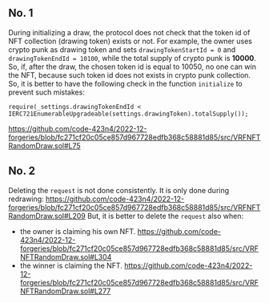 ## No. 1
During initializing a draw, the protocol does not check that the token id of NFT collection (drawing token) exists or not. For example, the owner uses crypto punk as drawing token and sets `drawingTokenStartId = 0` and `drawingTokenEndId = 10100`, while the total supply of crypto punk is **10000**. So, if, after the draw, the chosen token id is equal to 10050, no one can win the NFT, because such token id does not exists in crypto punk collection. So, it is better to have the following check in the function `initialize` to prevent such mistakes:
```
require(_settings.drawingTokenEndId <  IERC721EnumerableUpgradeable(settings.drawingToken).totalSupply());
``` 
https://github.com/code-423n4/2022-12-forgeries/blob/fc271cf20c05ce857d967728edfb368c58881d85/src/VRFNFTRandomDraw.sol#L75

## No. 2
Deleting the `request` is not done consistently. It is only done during redrawing:
https://github.com/code-423n4/2022-12-forgeries/blob/fc271cf20c05ce857d967728edfb368c58881d85/src/VRFNFTRandomDraw.sol#L209
But, it is better to delete the `request` also when:
 - the owner is claiming his own NFT.
https://github.com/code-423n4/2022-12-forgeries/blob/fc271cf20c05ce857d967728edfb368c58881d85/src/VRFNFTRandomDraw.sol#L304
 - the winner is claiming the NFT.
https://github.com/code-423n4/2022-12-forgeries/blob/fc271cf20c05ce857d967728edfb368c58881d85/src/VRFNFTRandomDraw.sol#L277